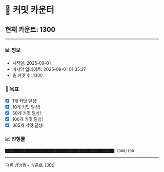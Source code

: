 # 🔢 커밋 카운터

## 현재 카운트: 1300

---

### 📊 정보
- 시작일: 2025-09-01
- 마지막 업데이트: 2025-09-01 01:35:27
- 총 커밋 수: 1300

### 🎯 목표
- [x] 1개 커밋 달성!
- [x] 10개 커밋 달성!
- [x] 50개 커밋 달성!
- [x] 100개 커밋 달성!
- [x] 365개 커밋 달성!

### 📈 진행률
```
██████████████████████████████████████████████████ 1300/100
```

---
*자동 생성됨 - 카운트: 1300*

